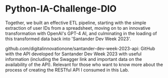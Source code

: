 # Python-IA-Challenge-DIO

Together, we built an effective ETL pipeline, starting with the simple extraction of user IDs from a spreadsheet, moving on to an innovative transformation with OpenAI's GPT-4 AI, and culminating in the loading of this transformed data back into 'Santander Dev Week 2023'.

github.com/digitalinnovationone/santander-dev-week-2023-api: GitHub with the API developed for Santander Dev Week 2023 with useful information (including the Swagger link and important data on the availability of the API). Relevant for those who want to know more about the process of creating the RESTful API I consumed in this Lab.
